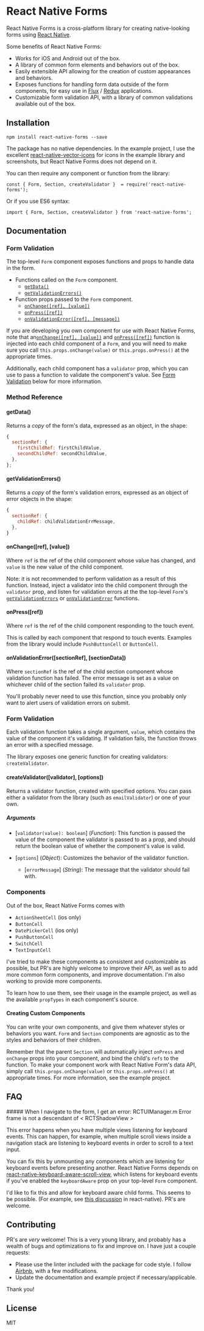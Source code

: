 # React Native Forms #

React Native Forms is a cross-platform library for creating native-looking forms using [React Native](https://github.com/facebook/react-native).

Some benefits of React Native Forms:

- Works for iOS and Android out of the box.
- A library of common form elements and behaviors out of the box.
- Easily extensible API allowing for the creation of custom appearances and behaviors.
- Exposes functions for handling form data outside of the form components, for easy use in [Flux](https://github.com/facebook/flux) / [Redux](https://github.com/reactjs/redux) applications.
- Customizable form validation API, with a library of common validations available out of the box.

<a name="Installation"></a>
## Installation ##
`npm install react-native-forms --save`

The package has no native dependencies.  In the example project, I use the excellent [react-native-vector-icons]("https://github.com/oblador/react-native-vector-icons") for icons in the example library and screenshots, but React Native Forms does not depend on it.

You can then require any component or function from the library:

`const { Form, Section, createValidator }  = require('react-native-forms');`

Or if you use ES6 syntax:

`import { Form, Section, createValidator } from 'react-native-forms';`

<a name="Documentation"></a>
## Documentation ##

### Form Validation

The top-level `Form` component exposes functions and props to handle data in the form.

- Functions called on the `Form` component.
  - [`getData()`](#getData)
  - [`getValidationErrors()`](#getValidationErrors)
- Function props passed to the `Form` component.
  - [`onChange([ref], [value])`](#onChange)
  - [`onPress([ref])`](#onPress)
  - [`onValidationError([ref], [message])`](#onValidationError)

If you are developing you own component for use with React Native Forms, note that an[`onChange([ref], [value])`](#onChange) and [`onPress([ref])`](#onPress) function is injected into each child component of a `Form`, and you will need to make sure you call `this.props.onChange(value)` or `this.props.onPress()` at the appropriate times.

Additionally, each child component has a `validator` prop, which you can use to pass a function to validate the component's value.  See [Form Validation](#FormValidation) below for more information.

### Method Reference

<a name="getData"></a>
#### getData() ####

Returns a *copy* of the form's data, expressed as an object, in the shape:

```javascript
{
  sectionRef: {
    firstChildRef: firstChildValue,
    secondChildRef: secondChildValue,
  },
};
```

<a name="getValidationErrors"></a>
#### getValidationErrors() ####

Returns a *copy* of the form's validation errors, expressed as an object of error objects in the shape:

```javascript
{
  sectionRef: {
    childRef: childValidationErrMessage,
  },
}
```

<a name="onChange"></a>
#### onChange([ref], [value]) ####

Where `ref` is the ref of the child component whose value has changed, and `value` is the new value of the child component.

Note: it is not recommended to perform validation as a result of this function.  Instead, inject a validator into the child component through the `validator` prop, and listen for validation errors at the the top-level `Form`'s [`getValidationErrors`](#getValidationErrors) or [`onValidationError`](#onValidationError) functions.

<a name="onPress"></a>
#### onPress([ref]) ####

Where `ref` is the ref of the child component responding to the touch event.  

This is called by each component that respond to touch events.  Examples from the library would include `PushButtonCell` or `ButtonCell`.

<a name="onValidationError"></a>
#### onValidationError([sectionRef], [sectionData]) ####

Where `sectionRef` is the ref of the child section component whose validation function has failed.  The error message is set as a value on whichever child of the section failed its `validator` prop.

You'll probably never need to use this function, since you probably only want to alert users of validation errors on submit.

<a name="FormValidation"></a>
### Form Validation

Each validation function takes a single argument, `value`, which contains the value of the component it's validating.  If validation fails, the function throws an error with a specified message.

The library exposes one generic function for creating validators: `createValidator`.

#### createValidator([validator], [options])

Returns a validator function, created with specified options.  You can pass either a validator from the library (such as `emailValidator`) or one of your own.

##### Arguments

- [`validator(value): boolean`] (*Function*): This function is passed the value of the component the validator is passed to as a prop, and should return the boolean value of whether the component's value is valid.

- [`options`] (*Object*): Customizes the behavior of the validator function.
  - [`errorMessage`] (*String*): The message that the validator should fail with.

### Components

Out of the box, React Native Forms comes with
 - `ActionSheetCell` (ios only)
 - `ButtonCell`
 - `DatePickerCell` (ios only)
 - `PushButtonCell`
 - `SwitchCell`
 - `TextInputCell`

I've tried to make these components as consistent and customizable as possible, but PR's are highly welcome to improve their API, as well as to add more common form components, and improve documentation.  I'm also working to provide more components.

To learn how to use them, see their usage in the example project, as well as the available `propTypes` in each component's source.

#### Creating Custom Components

You can write your own components, and give them whatever styles or behaviors you want.  `Form` and `Section` components are agnostic as to the styles and behaviors of their children.

Remember that the parent `Section` will automatically inject `onPress` and `onChange` props into your component, and bind the child's `refs` to the function.  To make your component work with React Native Form's data API, simply call `this.props.onChange(value)` or `this.props.onPress()` at appropriate times.  For more information, see the example project.

<a name="FAQ"></a>
## FAQ ##

<a name="childKeyboardListenerError"/>
##### When I navigate to the form, I get an error: RCTUIManager.m Error frame is not a descendant of < RCTShadowView >

This error happens when you have multiple views listening for keyboard events.  This can happen, for example, when multiple scroll views inside a navigation stack are listening to keyboard events in order to scroll to a text input.

You can fix this by unmounting any components which are listening for keyboard events before presenting another.  React Native Forms depends on [react-native-keyboard-aware-scroll-view](https://github.com/APSL/react-native-keyboard-aware-scroll-view), which listens for keyboard events if you've enabled the `keyboardAware` prop on your top-level `Form` component.

I'd like to fix this and allow for keyboard aware child forms.  This seems to be possible.  (For example, see [this discussion](https://github.com/facebook/react-native/pull/7876) in react-native).  PR's are welcome.

<a name="Contributing"></a>
## Contributing ##

PR's are *very* welcome!  This is a very young library, and probably has a wealth of bugs and optimizations to fix and improve on.  I have just a couple requests:

- Please use the linter included with the package for code style.  I follow [Airbnb](https://github.com/airbnb/javascript), with a few modifications.
- Update the documentation and example project if necessary/applicable.

Thank you!

<a name="License"></a>
## License ##
 MIT
